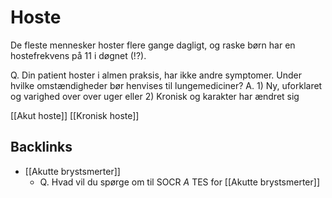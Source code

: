# Hoste
De fleste mennesker hoster flere gange dagligt, og raske børn har en hostefrekvens på 11 i døgnet (!?).

Q. Din patient hoster i almen praksis, har ikke andre symptomer. Under hvilke omstændigheder bør henvises til lungemediciner?
A. 1) Ny, uforklaret og varighed over over uger eller 2) Kronisk og karakter har ændret sig

[[Akut hoste]]
[[Kronisk hoste]]

## Backlinks
* [[Akutte brystsmerter]]
	* Q. Hvad vil du spørge om til SOCR *A* TES for [[Akutte brystsmerter]] 

<!-- #anki/tag/med/gp #anki/deck/Medicine #anki/tag/med/Lung medicine# -->

<!-- {BearID:7D1C5A98-DC9A-4014-8291-60206CF1F678-3083-000007D305130B59} -->

